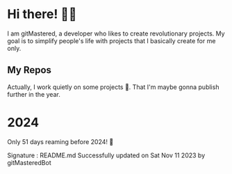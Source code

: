 
# Hi there! 🙋‍♂️
I am gitMastered, a developer who likes to create revolutionary projects.
My goal is to simplify people's life with projects that I basically create for me only.

## My Repos
Actually, I work quietly on some projects 👀. That I'm maybe gonna publish further in the year.

# 2024
Only 51 days reaming before 2024! 🙌

Signature : README.md Successfully updated on Sat Nov 11 2023 by gitMasteredBot

